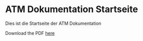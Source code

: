# ATM Dokumentation Startseite

Dies ist die Startseite der ATM Dokumentation

Download the PDF [here](https://github.com/thieleju/ATM/raw/gh-pages/pdf/document.pdf)

